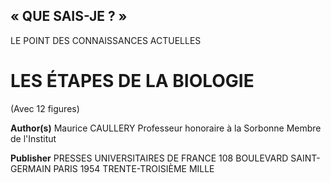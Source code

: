 ## « QUE SAIS-JE ? »
LE POINT DES CONNAISSANCES ACTUELLES

# LES ÉTAPES DE LA BIOLOGIE
(Avec 12 figures)

**Author(s)**
Maurice CAULLERY
Professeur honoraire à la Sorbonne
Membre de l'Institut

**Publisher**
PRESSES UNIVERSITAIRES DE FRANCE
108 BOULEVARD SAINT-GERMAIN PARIS
1954
TRENTE-TROISIÈME MILLE